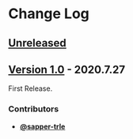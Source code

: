 # Change Log


## [Unreleased](https://github.com/nutti/blender-mqo/compare/v1.0...master)

## [Version 1.0](https://github.com/nutti/blender-mqo/compare/1d664b4e62a023e26398df8cb1455cda00f54536...v1.0) - 2020.7.27

First Release.


### Contributors

* [**@sapper-trle**](https://github.com/sapper-trle)
